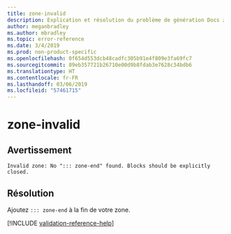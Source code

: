 ```yaml
---
title: zone-invalid
description: Explication et résolution du problème de génération Docs zone-invalid
author: meganbradley
ms.author: mbradley
ms.topic: error-reference
ms.date: 3/4/2019
ms.prod: non-product-specific
ms.openlocfilehash: 0f654d553dcb48cadfc305b91e4f809e3fa69fc7
ms.sourcegitcommit: 89eb357721b26710e00d9b8fdab3e7628c34bdb6
ms.translationtype: HT
ms.contentlocale: fr-FR
ms.lasthandoff: 03/06/2019
ms.locfileid: "57461715"
---
```

# <a name="zone-invalid"></a>zone-invalid

## <a name="warning"></a>Avertissement

`Invalid zone: No "::: zone-end" found. Blocks should be explicitly closed.`

## <a name="resolution"></a>Résolution

Ajoutez `::: zone-end` à la fin de votre zone.

<!--make sure to add this file to your includes folder and verify the path-->
[!INCLUDE [validation-reference-help](includes/validation-reference-help.md)]
